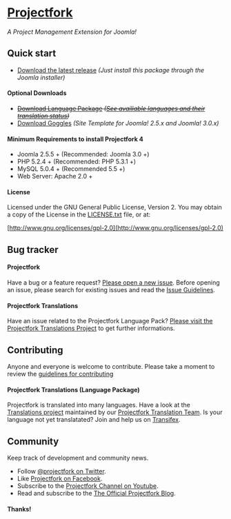 # [Projectfork](https://projectfork.net)

_A Project Management Extension for Joomla!_


## Quick start

* [Download the latest release](http://projectfork.net) *(Just install this package through the Joomla installer)*

#### Optional Downloads
* ~~[Download Language Package](http://projectfork.net/downloads) _([See availiable languages and their translation status](https://www.transifex.com/projects/p/projectfork-languages/))_~~
* [Download Goggles](http://projectfork.net/downloads) _(Site Template for Joomla! 2.5.x and Joomla! 3.0.x)_

#### Minimum Requirements to install Projectfork 4
* Joomla 2.5.5 + (Recommended: Joomla 3.0 +)
* PHP 5.2.4 + (Recommended: PHP 5.3.1 +)
* MySQL 5.0.4 + (Recommended 5.5 +)
* Web Server: Apache 2.0 +

#### License
Licensed under the GNU General Public License, Version 2.
You may obtain a copy of the License in the [LICENSE.txt](https://github.com/projectfork/Projectfork/blob/dev/source/LICENSE.txt) file, or at:

  [http://www.gnu.org/licenses/gpl-2.0](http://www.gnu.org/licenses/gpl-2.0)


## Bug tracker
#### Projectfork
Have a bug or a feature request? [Please open a new issue](https://github.com/projectfork/Projectfork/issues). Before opening an issue, please search for existing issues and read the [Issue Guidelines](CONTRIBUTING.md#bugs).

#### Projectfork Translations
Have an issue related to the Projectfork Language Pack? [Please visit the Projectfork Translations Project](https://github.com/projectfork/Translations) to get further informations.


## Contributing
Anyone and everyone is welcome to contribute. Please take a moment to review the [guidelines for contributing](CONTRIBUTING.md)

#### Projectfork Translations (Language Package)
Projectfork is translated into many languages. Have a look at the [Translations project](https://github.com/projectfork/Translations) maintained by our [Projectfork Translation Team](https://raw.github.com/projectfork/Translations/wiki/translation_team).
Is your language not yet translatated? Join and help us on [Transifex](https://www.transifex.com/projects/p/projectfork-languages/).

## Community

Keep track of development and community news.

* Follow [@projectfork on Twitter](http://twitter.com/projectfork).
* Like [Projectfork on Facebook](http://facebook.com/projectfork).
* Subscribe to the [Projectfork Channel on Youtube](http://youtube.com/user/projectfork).
* Read and subscribe to the [The Official Projectfork Blog](https://projectfork.net/blog).

#### Thanks!



